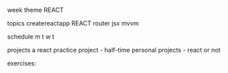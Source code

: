 week theme
	REACT

topics
	createreactapp
	REACT
	router
	jsx
	mvvm

schedule
	m
	t
	w
	t

projects
	a react practice project - half-time
	personal projects - react or not


exercises:


